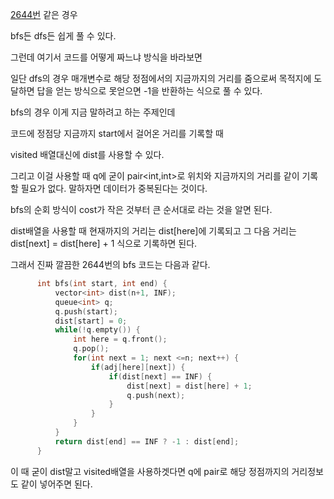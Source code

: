 
[2644번](https://www.acmicpc.net/problem/2644) 같은 경우

bfs든 dfs든 쉽게 풀 수 있다.

그런데 여기서 코드를 어떻게 짜느냐 방식을 바라보면

일단 dfs의 경우 매개변수로 해당 정점에서의 지금까지의 거리를 줌으로써
목적지에 도달하면 답을 얻는 방식으로 못얻으면 -1을 반환하는 식으로 풀 수 있다.


bfs의 경우
이게 지금 말하려고 하는 주제인데


코드에 정점당 지금까지 start에서 걸어온 거리를 기록할 때

visited 배열대신에 dist를 사용할 수 있다.

그리고 이걸 사용할 때
q에 굳이 pair<int,int>로 위치와 지금까지의 거리를 같이 기록할 필요가 없다.
말하자면 데이터가 중복된다는 것이다.


bfs의 순회 방식이 cost가 작은 것부터 큰 순서대로 라는 것을 알면 된다.

dist배열을 사용할 때 현재까지의 거리는 dist[here]에 기록되고
그 다음 거리는 dist[next] = dist[here] + 1 식으로 기록하면 된다.


그래서 진짜 깔끔한 2644번의 bfs 코드는 다음과 같다.

```cpp:2644.cpp
      int bfs(int start, int end) {
          vector<int> dist(n+1, INF);
          queue<int> q;
          q.push(start);
          dist[start] = 0;
          while(!q.empty()) {
              int here = q.front();
              q.pop();
              for(int next = 1; next <=n; next++) {
                  if(adj[here][next]) {
                      if(dist[next] == INF) {
                          dist[next] = dist[here] + 1;
                          q.push(next);
                      }
                  }
              }
          }
          return dist[end] == INF ? -1 : dist[end];
      }

```

이 때 굳이 dist말고 visited<bool>배열을 사용하겟다면 q에 pair로 해당 정점까지의 거리정보도 같이 넣어주면 된다.
